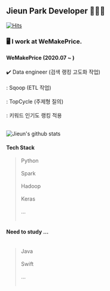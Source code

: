 ## Jieun Park Developer 👩🏻‍💻
[![Hits](https://hits.seeyoufarm.com/api/count/incr/badge.svg?url=https%3A%2F%2Fgithub.com%2Fzeun0725&count_bg=%23F785B5&title_bg=%23FFFFFF&icon=&icon_color=%23FF0000&title=hits&edge_flat=false)](https://hits.seeyoufarm.com)

<!--
**zeun0725/zeun0725** is a ✨ _special_ ✨ repository because its `README.md` (this file) appears on your GitHub profile.
Here are some ideas to get you started:
- 🔭 I’m currently working on ...
- 🌱 I’m currently learning ...
- 👯 I’m looking to collaborate on ...
- 🤔 I’m looking for help with ...
- 💬 Ask me about ...
- 📫 How to reach me: ...
- 😄 Pronouns: ...💻💻
- ⚡ Fun fact: ...
-->

### 🖥 I work at WeMakePrice. 
#### WeMakePrice (2020.07 ~ )
✔️ Data engineer (검색 랭킹 고도화 작업)<br/><br/>
  : Sqoop (ETL 작업) <br/><br/>
  : TopCycle (주제형 질의) <br/><br/>
  : 키워드 인기도 랭킹 적용 <br/><br/>
 
 ![Jieun's github stats](https://github-readme-stats.vercel.app/api?username=zeun0725&show_icons=true&theme=highcontrast)

 
#### Tech Stack
> Python<br/><br/>
> Spark<br/><br/>
> Hadoop<br/><br/>
> Keras<br/><br/>
> ...<br/><br/>

#### Need to study ...<br/><br/>
> Java<br/><br/>
> Swift<br/><br/>
> ...<br/><br/>
